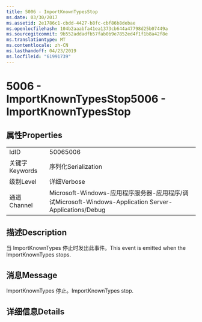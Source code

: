 ```yaml
---
title: 5006 - ImportKnownTypesStop
ms.date: 03/30/2017
ms.assetid: 2e1786c1-cbdd-4427-b8fc-cbf86b8debae
ms.openlocfilehash: 104b2aaabfa41ea1373cb644a47798d25b07449a
ms.sourcegitcommit: 9b552addadfb57fab0b9e7852ed4f1f1b8a42f8e
ms.translationtype: MT
ms.contentlocale: zh-CN
ms.lasthandoff: 04/23/2019
ms.locfileid: "61991739"
---
```

# <a name="5006---importknowntypesstop"></a><span data-ttu-id="bce4d-102">5006 - ImportKnownTypesStop</span><span class="sxs-lookup"><span data-stu-id="bce4d-102">5006 - ImportKnownTypesStop</span></span>
## <a name="properties"></a><span data-ttu-id="bce4d-103">属性</span><span class="sxs-lookup"><span data-stu-id="bce4d-103">Properties</span></span>  
  
|||  
|-|-|  
|<span data-ttu-id="bce4d-104">Id</span><span class="sxs-lookup"><span data-stu-id="bce4d-104">ID</span></span>|<span data-ttu-id="bce4d-105">5006</span><span class="sxs-lookup"><span data-stu-id="bce4d-105">5006</span></span>|  
|<span data-ttu-id="bce4d-106">关键字</span><span class="sxs-lookup"><span data-stu-id="bce4d-106">Keywords</span></span>|<span data-ttu-id="bce4d-107">序列化</span><span class="sxs-lookup"><span data-stu-id="bce4d-107">Serialization</span></span>|  
|<span data-ttu-id="bce4d-108">级别</span><span class="sxs-lookup"><span data-stu-id="bce4d-108">Level</span></span>|<span data-ttu-id="bce4d-109">详细</span><span class="sxs-lookup"><span data-stu-id="bce4d-109">Verbose</span></span>|  
|<span data-ttu-id="bce4d-110">通道</span><span class="sxs-lookup"><span data-stu-id="bce4d-110">Channel</span></span>|<span data-ttu-id="bce4d-111">Microsoft-Windows-应用程序服务器-应用程序/调试</span><span class="sxs-lookup"><span data-stu-id="bce4d-111">Microsoft-Windows-Application Server-Applications/Debug</span></span>|  
  
## <a name="description"></a><span data-ttu-id="bce4d-112">描述</span><span class="sxs-lookup"><span data-stu-id="bce4d-112">Description</span></span>  
 <span data-ttu-id="bce4d-113">当 ImportKnownTypes 停止时发出此事件。</span><span class="sxs-lookup"><span data-stu-id="bce4d-113">This event is emitted when the ImportKnownTypes stops.</span></span>  
  
## <a name="message"></a><span data-ttu-id="bce4d-114">消息</span><span class="sxs-lookup"><span data-stu-id="bce4d-114">Message</span></span>  
 <span data-ttu-id="bce4d-115">ImportKnownTypes 停止。</span><span class="sxs-lookup"><span data-stu-id="bce4d-115">ImportKnownTypes stop.</span></span>  
  
## <a name="details"></a><span data-ttu-id="bce4d-116">详细信息</span><span class="sxs-lookup"><span data-stu-id="bce4d-116">Details</span></span>
